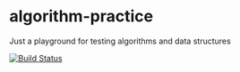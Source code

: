 # algorithm-practice
Just a playground for testing algorithms and data structures

[![Build Status](https://dev.azure.com/yanpeili/yanpeili/_apis/build/status/azraeljack.algorithm-practice?branchName=master)](https://dev.azure.com/yanpeili/yanpeili/_build/latest?definitionId=1?branchName=master)
